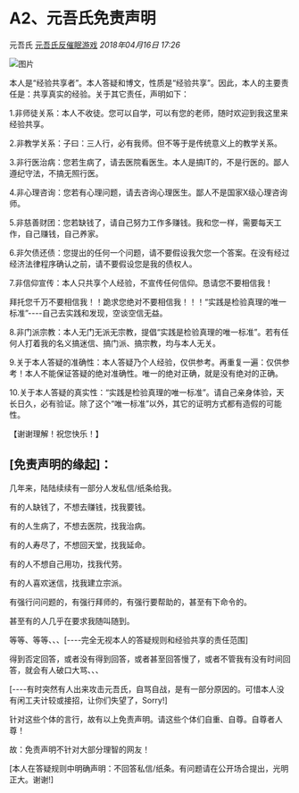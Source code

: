 # A2、元吾氏免责声明

元吾氏 [元吾氏反催眠游戏](javascript:void(0);) *2018年04月16日 17:26*



![图片](https://mmbiz.qpic.cn/mmbiz_jpg/baVxVzY2FC3wzSFL3q9BNFcVibFB45LW6n1laO6u3eXPjQSicp4uy1wP62Rp6dVQNR9BfE7bxeBaibokpCryjDJwg/640?wx_fmt=jpeg&wxfrom=13&tp=wxpic)



本人是“经验共享者”。本人答疑和博文，性质是“经验共享”。因此，本人的主要责任是：共享真实的经验。关于其它责任，声明如下：



1.非师徒关系：本人不收徒。您可以自学，可以有您的老师，随时欢迎到我这里来经验共享。



2.非教学关系：子曰：三人行，必有我师。但不等于是传统意义上的教学关系。



3.非行医治病：您若生病了，请去医院看医生。本人是搞IT的，不是行医的。鄙人遵纪守法，不搞无照行医。



4.非心理咨询：您若有心理问题，请去咨询心理医生。鄙人不是国家X级心理咨询师。



5.非慈善财团：您若缺钱了，请自己努力工作多赚钱。我和您一样，需要每天工作，自己赚钱，自己养家。



6.非欠债还债：您提出的任何一个问题，请不要假设我欠您一个答案。在没有经过经济法律程序确认之前，请不要假设您是我的债权人。



7.非信仰宣传：本人只共享个人经验，不宣传任何信仰。恳请您不要相信我！



拜托您千万不要相信我！！跪求您绝对不要相信我！！！“实践是检验真理的唯一标准”----自己去实践和发现，空谈空信无益。



8.非门派宗教：本人无门无派无宗教，提倡“实践是检验真理的唯一标准”。若有任何人打着我的名义搞迷信、搞门派、搞宗教，均与本人无关。



9.关于本人答疑的准确性：本人答疑乃个人经验，仅供参考。再重复一遍：仅供参考！本人不能保证答疑的绝对准确性。唯一的绝对正确，就是没有绝对的正确。



10.关于本人答疑的真实性：“实践是检验真理的唯一标准”。请自己亲身体验，天长日久，必有验证。除了这个“唯一标准”以外，其它的证明方式都有造假的可能性。



【谢谢理解！祝您快乐！】



## [免责声明的缘起]：



几年来，陆陆续续有一部分人发私信/纸条给我。



有的人缺钱了，不想去赚钱，找我要钱。



有的人生病了，不想去医院，找我治病。



有的人寿尽了，不想回天堂，找我延命。



有的人不想自己用功，找我代劳。



有的人喜欢迷信，找我建立宗派。



有强行问问题的，有强行拜师的，有强行要帮助的，甚至有下命令的。



甚至有的人几乎在要求我随叫随到。



等等、等等、、、[----完全无视本人的答疑规则和经验共享的责任范围]



得到否定回答，或者没有得到回答，或者甚至回答慢了，或者不管我有没有时间回答，就会有人破口大骂、、、



[----有时突然有人出来攻击元吾氏，自骂自战，是有一部分原因的。可惜本人没有闲工夫计较或接招，让你们失望了，Sorry!]



针对这些个体的言行，故有以上免责声明。请这些个体们自重、自尊。自尊者人尊！



故：免责声明不针对大部分理智的网友！



[本人在答疑规则中明确声明：不回答私信/纸条。有问题请在公开场合提出，光明正大。谢谢!]
